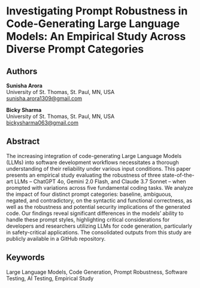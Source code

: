 # Investigating Prompt Robustness in Code-Generating Large Language Models: An Empirical Study Across Diverse Prompt Categories

## Authors
**Sunisha Arora**  
University of St. Thomas, St. Paul, MN, USA  
sunisha.arora1309@gmail.com  

**Bicky Sharma**  
University of St. Thomas, St. Paul, MN, USA  
bickysharma063@gmail.com  

## Abstract
The increasing integration of code-generating Large Language Models (LLMs) into software development workflows necessitates a thorough understanding of their reliability under various input conditions. This paper presents an empirical study evaluating the robustness of three state-of-the-art LLMs – ChatGPT 4o, Gemini 2.0 Flash, and Claude 3.7 Sonnet – when prompted with variations across five fundamental coding tasks. We analyze the impact of four distinct prompt categories: baseline, ambiguous, negated, and contradictory, on the syntactic and functional correctness, as well as the robustness and potential security implications of the generated code. Our findings reveal significant differences in the models’ ability to handle these prompt styles, highlighting critical considerations for developers and researchers utilizing LLMs for code generation, particularly in safety-critical applications. The consolidated outputs from this study are publicly available in a GitHub repository.

## Keywords
Large Language Models, Code Generation, Prompt Robustness, Software Testing, AI Testing, Empirical Study
